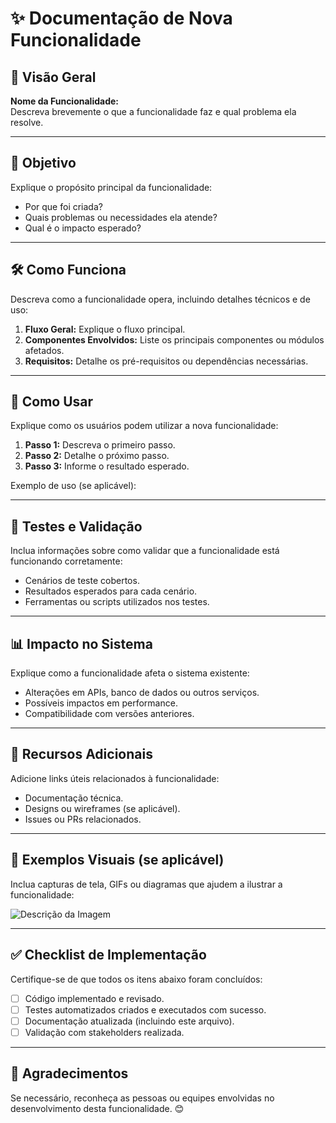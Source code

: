 # ✨ Documentação de Nova Funcionalidade

## 📘 Visão Geral
**Nome da Funcionalidade:**  
Descreva brevemente o que a funcionalidade faz e qual problema ela resolve.

---

## 🎯 Objetivo
Explique o propósito principal da funcionalidade:
- Por que foi criada?
- Quais problemas ou necessidades ela atende?
- Qual é o impacto esperado?

---

## 🛠️ Como Funciona
Descreva como a funcionalidade opera, incluindo detalhes técnicos e de uso:
1. **Fluxo Geral:** Explique o fluxo principal.
2. **Componentes Envolvidos:** Liste os principais componentes ou módulos afetados.
3. **Requisitos:** Detalhe os pré-requisitos ou dependências necessárias.

---

## 🚀 Como Usar
Explique como os usuários podem utilizar a nova funcionalidade:
1. **Passo 1:** Descreva o primeiro passo.
2. **Passo 2:** Detalhe o próximo passo.
3. **Passo 3:** Informe o resultado esperado.

Exemplo de uso (se aplicável):



---

## 🧪 Testes e Validação
Inclua informações sobre como validar que a funcionalidade está funcionando corretamente:
- Cenários de teste cobertos.
- Resultados esperados para cada cenário.
- Ferramentas ou scripts utilizados nos testes.

---

## 📊 Impacto no Sistema
Explique como a funcionalidade afeta o sistema existente:
- Alterações em APIs, banco de dados ou outros serviços.
- Possíveis impactos em performance.
- Compatibilidade com versões anteriores.

---

## 📎 Recursos Adicionais
Adicione links úteis relacionados à funcionalidade:
- Documentação técnica.
- Designs ou wireframes (se aplicável).
- Issues ou PRs relacionados.

---

## 📸 Exemplos Visuais (se aplicável)
Inclua capturas de tela, GIFs ou diagramas que ajudem a ilustrar a funcionalidade:

![Descrição da Imagem](URL_DA_IMAGEM)

---

## ✅ Checklist de Implementação
Certifique-se de que todos os itens abaixo foram concluídos:
- [ ] Código implementado e revisado.
- [ ] Testes automatizados criados e executados com sucesso.
- [ ] Documentação atualizada (incluindo este arquivo).
- [ ] Validação com stakeholders realizada.

---

## 🙌 Agradecimentos
Se necessário, reconheça as pessoas ou equipes envolvidas no desenvolvimento desta funcionalidade. 😊


